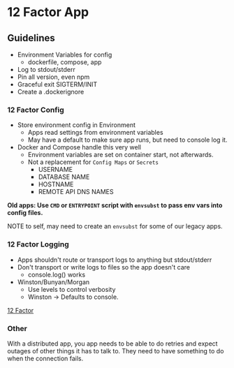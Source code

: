 # 12 Factor App

## Guidelines

- Environment Variables for config
  - dockerfile, compose, app
- Log to stdout/stderr
- Pin all version, even npm
- Graceful exit SIGTERM/INIT
- Create a .dockerignore

### 12 Factor Config

- Store environment config in Environment
  - Apps read settings from environment variables
  - May have a default to make sure app runs, but need to console log it.
- Docker and Compose handle this very well
  - Environment variables are set on container start, not afterwards.
  - Not a replacement for `Config Maps` or `Secrets`
    - USERNAME
    - DATABASE NAME
    - HOSTNAME
    - REMOTE API DNS NAMES

**Old apps: Use `CMD` or `ENTRYPOINT` script with `envsubst` to pass env vars into config files.**

NOTE to self, may need to create an `envsubst` for some of our legacy apps.

### 12 Factor Logging

- Apps shouldn't route or transport logs to anything but stdout/stderr
- Don't transport or write logs to files so the app doesn't care
  - console.log() works
- Winston/Bunyan/Morgan
  - Use levels to control verbosity
  - Winston -> Defaults to console.

[12 Factor](https://12factor.net/logs)

### Other

With a distributed app, you app needs to be able to do retries and expect outages of other things it has to talk to.
They need to have something to do when the connection fails.